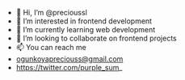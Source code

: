 - 👋 Hi, I’m @precioussl
- 👀 I’m interested in frontend development
- 🌱 I’m currently learning web development
- 💞️ I’m looking to collaborate on frontend projects
- 📫 You can reach me
- ogunkoyapreciouss@gmail.com
- https://twitter.com/purple_sum_

